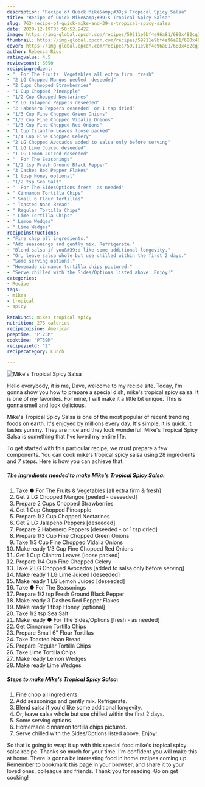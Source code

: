 ```yaml
---
description: "Recipe of Quick Mike&amp;#39;s Tropical Spicy Salsa"
title: "Recipe of Quick Mike&amp;#39;s Tropical Spicy Salsa"
slug: 763-recipe-of-quick-mike-and-39-s-tropical-spicy-salsa
date: 2020-12-19T03:58:52.942Z
image: https://img-global.cpcdn.com/recipes/59211e9bf4e96a81/680x482cq70/mikes-tropical-spicy-salsa-recipe-main-photo.jpg
thumbnail: https://img-global.cpcdn.com/recipes/59211e9bf4e96a81/680x482cq70/mikes-tropical-spicy-salsa-recipe-main-photo.jpg
cover: https://img-global.cpcdn.com/recipes/59211e9bf4e96a81/680x482cq70/mikes-tropical-spicy-salsa-recipe-main-photo.jpg
author: Rebecca Rios
ratingvalue: 4.5
reviewcount: 6090
recipeingredient:
- "  For The Fruits  Vegetables all extra firm  fresh"
- "2 LG Chopped Mangos peeled  deseeded"
- "2 Cups Chopped Strawberries"
- "1 Cup Chopped Pineapple"
- "1/2 Cup Chopped Nectarines"
- "2 LG Jalapeno Peppers deseeded"
- "2 Habenero Peppers deseeded  or 1 tsp dried"
- "1/3 Cup Fine Chopped Green Onions"
- "1/3 Cup Fine Chopped Vidalia Onions"
- "1/3 Cup Fine Chopped Red Onions"
- "1 Cup Cilantro Leaves loose packed"
- "1/4 Cup Fine Chopped Celery"
- "2 LG Chopped Avocados added to salsa only before serving"
- "1 LG Lime Juiced deseeded"
- "1 LG Lemon Juiced deseeded"
- "  For The Seasonings"
- "1/2 tsp Fresh Ground Black Pepper"
- "3 Dashes Red Pepper Flakes"
- "1 tbsp Honey optional"
- "1/2 tsp Sea Salt"
- "  For The SidesOptions fresh  as needed"
- " Cinnamon Tortilla Chips"
- " Small 6 Flour Tortillas"
- " Toasted Naan Bread"
- " Regular Tortilla Chips"
- " Lime Tortilla Chips"
- " Lemon Wedges"
- " Lime Wedges"
recipeinstructions:
- "Fine chop all ingredients."
- "Add seasonings and gently mix. Refrigerate."
- "Blend salsa if you&#39;d like some additional longevity."
- "Or, leave salsa whole but use chilled within the first 2 days."
- "Some serving options."
- "Homemade cinnamon tortilla chips pictured."
- "Serve chilled with the Sides/Options listed above. Enjoy!"
categories:
- Recipe
tags:
- mikes
- tropical
- spicy

katakunci: mikes tropical spicy 
nutrition: 273 calories
recipecuisine: American
preptime: "PT25M"
cooktime: "PT39M"
recipeyield: "2"
recipecategory: Lunch

---
```



![Mike&#39;s Tropical Spicy Salsa](https://img-global.cpcdn.com/recipes/59211e9bf4e96a81/680x482cq70/mikes-tropical-spicy-salsa-recipe-main-photo.jpg)

Hello everybody, it is me, Dave, welcome to my recipe site. Today, I'm gonna show you how to prepare a special dish, mike&#39;s tropical spicy salsa. It is one of my favorites. For mine, I will make it a little bit unique. This is gonna smell and look delicious.

Mike&#39;s Tropical Spicy Salsa is one of the most popular of recent trending foods on earth. It's enjoyed by millions every day. It's simple, it is quick, it tastes yummy. They are nice and they look wonderful. Mike&#39;s Tropical Spicy Salsa is something that I've loved my entire life.




To get started with this particular recipe, we must prepare a few components. You can cook mike&#39;s tropical spicy salsa using 28 ingredients and 7 steps. Here is how you can achieve that.

<!--inarticleads1-->

##### The ingredients needed to make Mike&#39;s Tropical Spicy Salsa:

1. Take  ● For The Fruits &amp; Vegetables [all extra firm &amp; fresh]
1. Get 2 LG Chopped Mangos [peeled - deseeded]
1. Prepare 2 Cups Chopped Strawberries
1. Get 1 Cup Chopped Pineapple
1. Prepare 1/2 Cup Chopped Nectarines
1. Get 2 LG Jalapeno Peppers [deseeded]
1. Prepare 2 Habenero Peppers [deseeded - or 1 tsp dried]
1. Prepare 1/3 Cup Fine Chopped Green Onions
1. Take 1/3 Cup Fine Chopped Vidalia Onions
1. Make ready 1/3 Cup Fine Chopped Red Onions
1. Get 1 Cup Cilantro Leaves [loose packed]
1. Prepare 1/4 Cup Fine Chopped Celery
1. Take 2 LG Chopped Avocados [added to salsa only before serving]
1. Make ready 1 LG Lime Juiced [deseeded]
1. Make ready 1 LG Lemon Juiced [deseeded]
1. Take  ● For The Seasonings
1. Prepare 1/2 tsp Fresh Ground Black Pepper
1. Make ready 3 Dashes Red Pepper Flakes
1. Make ready 1 tbsp Honey [optional]
1. Take 1/2 tsp Sea Salt
1. Make ready  ● For The Sides/Options [fresh - as needed]
1. Get  Cinnamon Tortilla Chips
1. Prepare  Small 6&#34; Flour Tortillas
1. Take  Toasted Naan Bread
1. Prepare  Regular Tortilla Chips
1. Take  Lime Tortilla Chips
1. Make ready  Lemon Wedges
1. Make ready  Lime Wedges




<!--inarticleads2-->

##### Steps to make Mike&#39;s Tropical Spicy Salsa:

1. Fine chop all ingredients.
1. Add seasonings and gently mix. Refrigerate.
1. Blend salsa if you&#39;d like some additional longevity.
1. Or, leave salsa whole but use chilled within the first 2 days.
1. Some serving options.
1. Homemade cinnamon tortilla chips pictured.
1. Serve chilled with the Sides/Options listed above. Enjoy!




So that is going to wrap it up with this special food mike&#39;s tropical spicy salsa recipe. Thanks so much for your time. I'm confident you will make this at home. There is gonna be interesting food in home recipes coming up. Remember to bookmark this page in your browser, and share it to your loved ones, colleague and friends. Thank you for reading. Go on get cooking!
